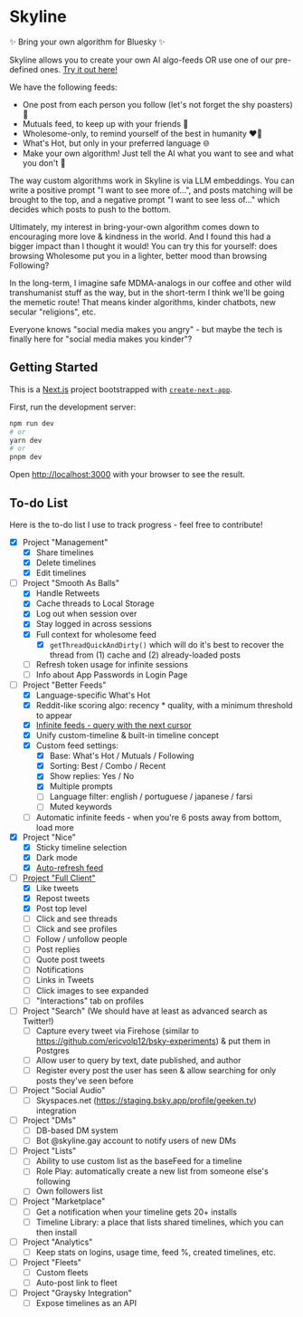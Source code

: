 # Skyline

✨ Bring your own algorithm for Bluesky ✨

Skyline allows you to create your own AI algo-feeds OR use one of our pre-defined ones. [Try it out here!](https://skyline.gay/)

We have the following feeds:

- One post from each person you follow (let's not forget the shy poasters) 🙈
- Mutuals feed, to keep up with your friends 🤗
- Wholesome-only, to remind yourself of the best in humanity ❤️‍🔥
- What's Hot, but only in your preferred language 🌐
- Make your own algorithm! Just tell the AI what you want to see and what you don't 🤖

The way custom algorithms work in Skyline is via LLM embeddings. You can write a positive prompt "I want to see more of...", and posts matching will be brought to the top, and a negative prompt "I want to see less of..." which decides which posts to push to the bottom.

Ultimately, my interest in bring-your-own algorithm comes down to encouraging more love & kindness in the world. And I found this had a bigger impact than I thought it would! You can try this for yourself: does browsing Wholesome put you in a lighter, better mood than browsing Following?

In the long-term, I imagine safe MDMA-analogs in our coffee and other wild transhumanist stuff as the way, but in the short-term I think we'll be going the memetic route! That means kinder algorithms, kinder chatbots, new secular "religions", etc.

Everyone knows "social media makes you angry" - but maybe the tech is finally here for "social media makes you kinder"?

## Getting Started

This is a [Next.js](https://nextjs.org/) project bootstrapped with [`create-next-app`](https://github.com/vercel/next.js/tree/canary/packages/create-next-app).

First, run the development server:

```bash
npm run dev
# or
yarn dev
# or
pnpm dev
```

Open [http://localhost:3000](http://localhost:3000) with your browser to see the result.

## To-do List

Here is the to-do list I use to track progress - feel free to contribute!

- [x] Project "Management"
  - [x] Share timelines
  - [x] Delete timelines
  - [x] Edit timelines
- [ ] Project "Smooth As Balls"
  - [x] Handle Retweets
  - [x] Cache threads to Local Storage
  - [x] Log out when session over
  - [x] Stay logged in across sessions
  - [x] Full context for wholesome feed
    - [x] `getThreadQuickAndDirty()` which will do it's best to recover the thread from (1) cache and (2) already-loaded posts
  - [ ] Refresh token usage for infinite sessions
  - [ ] Info about App Passwords in Login Page
- [ ] Project "Better Feeds"
  - [x] Language-specific What's Hot
  - [x] Reddit-like scoring algo: recency \* quality, with a minimum threshold to appear
  - [x] <u>Infinite feeds - query with the next cursor</u>
  - [x] Unify custom-timeline & built-in timeline concept
  - [x] Custom feed settings:
    - [x] Base: What's Hot / Mutuals / Following
    - [x] Sorting: Best / Combo / Recent
    - [x] Show replies: Yes / No
    - [x] Multiple prompts
    - [ ] Language filter: english / portuguese / japanese / farsi
    - [ ] Muted keywords
  - [ ] Automatic infinite feeds - when you're 6 posts away from bottom, load more
- [x] Project "Nice"
  - [x] Sticky timeline selection
  - [x] Dark mode
  - [x] <u>Auto-refresh feed</u>
- [ ] <u>Project "Full Client"</u>
  - [x] Like tweets
  - [x] Repost tweets
  - [x] Post top level
  - [ ] Click and see threads
  - [ ] Click and see profiles
  - [ ] Follow / unfollow people
  - [ ] Post replies
  - [ ] Quote post tweets
  - [ ] Notifications
  - [ ] Links in Tweets
  - [ ] Click images to see expanded
  - [ ] "Interactions" tab on profiles
- [ ] Project "Search" (We should have at least as advanced search as Twitter!)
  - [ ] Capture every tweet via Firehose (similar to https://github.com/ericvolp12/bsky-experiments) & put them in Postgres
  - [ ] Allow user to query by text, date published, and author
  - [ ] Register every post the user has seen & allow searching for only posts they've seen before
- [ ] Project "Social Audio"
  - [ ] Skyspaces.net (https://staging.bsky.app/profile/geeken.tv) integration
- [ ] Project "DMs"
  - [ ] DB-based DM system
  - [ ] Bot @skyline.gay account to notify users of new DMs
- [ ] Project "Lists"
  - [ ] Ability to use custom list as the baseFeed for a timeline
  - [ ] Role Play: automatically create a new list from someone else's following
  - [ ] Own followers list
- [ ] Project "Marketplace"
  - [ ] Get a notification when your timeline gets 20+ installs
  - [ ] Timeline Library: a place that lists shared timelines, which you can then install
- [ ] Project "Analytics"
  - [ ] Keep stats on logins, usage time, feed %, created timelines, etc.
- [ ] Project "Fleets"
  - [ ] Custom fleets
  - [ ] Auto-post link to fleet
- [ ] Project "Graysky Integration"
  - [ ] Expose timelines as an API
